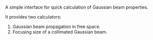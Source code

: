 A simple interface for quick calculation of Gaussian beam properties.

It provides two calculators:
1. Gaussian beam propagation in free space.
2. Focusing size of a collimated Gaussian beam.
